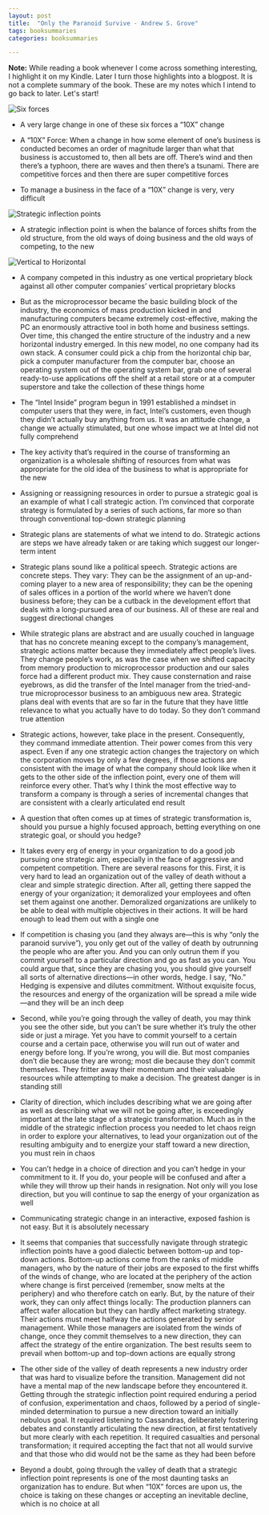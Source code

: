 ```yaml
---
layout: post
title:  "Only the Paranoid Survive - Andrew S. Grove"
tags: booksummaries
categories: booksummaries

---
```

**Note:** While reading a book whenever I come across something interesting, I highlight it on my Kindle. Later I turn those highlights into a blogpost. It is not a complete summary of the book. These are my notes which I intend to go back to later. Let's start!

![Six forces](/assets/img/six_business_forces.png)

+ A very large change in one of these six forces a “10X” change

+ A “10X” Force: When a change in how some element of one’s business is conducted becomes an order of magnitude larger than what that business is accustomed to, then all bets are off. There’s wind and then there’s a typhoon, there are waves and then there’s a tsunami. There are competitive forces and then there are super competitive forces

+ To manage a business in the face of a “10X” change is very, very difficult

![Strategic inflection points](/assets/img/strategic_inflection_points.png)

+ A strategic inflection point is when the balance of forces shifts from the old structure, from the old ways of doing business and the old ways of competing, to the new

![Vertical to Horizontal](/assets/img/vertical_horizontal.png)

+ A company competed in this industry as one vertical proprietary block against all other computer companies’ vertical proprietary blocks

+ But as the microprocessor became the basic building block of the industry, the economics of mass production kicked in and manufacturing computers became extremely cost-effective, making the PC an enormously attractive tool in both home and business settings.
Over time, this changed the entire structure of the industry and a new horizontal industry emerged. In this new model, no one company had its own stack. A consumer could pick a chip from the horizontal chip bar, pick a computer manufacturer from the computer bar, choose an operating system out of the operating system bar, grab one of several ready-to-use applications off the shelf at a retail store or at a computer superstore and take the collection of these things home

+ The “Intel Inside” program begun in 1991 established a mindset in computer users that they were, in fact, Intel’s customers, even though they didn’t actually buy anything from us. It was an attitude change, a change we actually stimulated, but one whose impact we at Intel did not fully comprehend

+ The key activity that’s required in the course of transforming an organization is a wholesale shifting of resources from what was appropriate for the old idea of the business to what is appropriate for the new

+ Assigning or reassigning resources in order to pursue a strategic goal is an example of what I call strategic action. I’m convinced that corporate strategy is formulated by a series of such actions, far more so than through conventional top-down strategic planning

+ Strategic plans are statements of what we intend to do. Strategic actions are steps we have already taken or are taking which suggest our longer-term intent

+ Strategic plans sound like a political speech. Strategic actions are concrete steps. They vary: They can be the assignment of an up-and-coming player to a new area of responsibility; they can be the opening of sales offices in a portion of the world where we haven’t done business before; they can be a cutback in the development effort that deals with a long-pursued area of our business. All of these are real and suggest directional changes

+ While strategic plans are abstract and are usually couched in language that has no concrete meaning except to the company’s management, strategic actions matter because they immediately affect people’s lives. They change people’s work, as was the case when we shifted capacity from memory production to microprocessor production and our sales force had a different product mix. They cause consternation and raise eyebrows, as did the transfer of the Intel manager from the tried-and-true microprocessor business to an ambiguous new area.
Strategic plans deal with events that are so far in the future that they have little relevance to what you actually have to do today. So they don’t command true attention

+ Strategic actions, however, take place in the present. Consequently, they command immediate attention. Their power comes from this very aspect. Even if any one strategic action changes the trajectory on which the corporation moves by only a few degrees, if those actions are consistent with the image of what the company should look like when it gets to the other side of the inflection point, every one of them will reinforce every other. That’s why I think the most effective way to transform a company is through a series of incremental changes that are consistent with a clearly articulated end result

+ A question that often comes up at times of strategic transformation is, should you pursue a highly focused approach, betting everything on one strategic goal, or should you hedge?

+ It takes every erg of energy in your organization to do a good job pursuing one strategic aim, especially in the face of aggressive and competent competition. There are several reasons for this. First, it is very hard to lead an organization out of the valley of death without a clear and simple strategic direction. After all, getting there sapped the energy of your organization; it demoralized your employees and often set them against one another. Demoralized organizations are unlikely to be able to deal with multiple objectives in their actions. It will be hard enough to lead them out with a single one

+ If competition is chasing you (and they always are—this is why “only the paranoid survive”), you only get out of the valley of death by outrunning the people who are after you. And you can only outrun them if you commit yourself to a particular direction and go as fast as you can. You could argue that, since they are chasing you, you should give yourself all sorts of alternative directions—in other words, hedge. I say, “No.” Hedging is expensive and dilutes commitment. Without exquisite focus, the resources and energy of the organization will be spread a mile wide—and they will be an inch deep

+ Second, while you’re going through the valley of death, you may think you see the other side, but you can’t be sure whether it’s truly the other side or just a mirage. Yet you have to commit yourself to a certain course and a certain pace, otherwise you will run out of water and energy before long. If you’re wrong, you will die. But most companies don’t die because they are wrong; most die because they don’t commit themselves. They fritter away their momentum and their valuable resources while attempting to make a decision. The greatest danger is in standing still

+ Clarity of direction, which includes describing what we are going after as well as describing what we will not be going after, is exceedingly important at the late stage of a strategic transformation. Much as in the middle of the strategic inflection process you needed to let chaos reign in order to explore your alternatives, to lead your organization out of the resulting ambiguity and to energize your staff toward a new direction, you must rein in chaos

+ You can’t hedge in a choice of direction and you can’t hedge in your commitment to it. If you do, your people will be confused and after a while they will throw up their hands in resignation. Not only will you lose direction, but you will continue to sap the energy of your organization as well

+ Communicating strategic change in an interactive, exposed fashion is not easy. But it is absolutely necessary

+ It seems that companies that successfully navigate through strategic inflection points have a good dialectic between bottom-up and top-down actions. Bottom-up actions come from the ranks of middle managers, who by the nature of their jobs are exposed to the first whiffs of the winds of change, who are located at the periphery of the action where change is first perceived (remember, snow melts at the periphery) and who therefore catch on early. But, by the nature of their work, they can only affect things locally: The production planners can affect wafer allocation but they can hardly affect marketing strategy. Their actions must meet halfway the actions generated by senior management. While those managers are isolated from the winds of change, once they commit themselves to a new direction, they can affect the strategy of the entire organization. The best results seem to prevail when bottom-up and top-down actions are equally strong

+ The other side of the valley of death represents a new industry order that was hard to visualize before the transition. Management did not have a mental map of the new landscape before they encountered it. Getting through the strategic inflection point required enduring a period of confusion, experimentation and chaos, followed by a period of single-minded determination to pursue a new direction toward an initially nebulous goal. It required listening to Cassandras, deliberately fostering debates and constantly articulating the new direction, at first tentatively but more clearly with each repetition. It required casualties and personal transformation; it required accepting the fact that not all would survive and that those who did would not be the same as they had been before

+ Beyond a doubt, going through the valley of death that a strategic inflection point represents is one of the most daunting tasks an organization has to endure. But when “10X” forces are upon us, the choice is taking on these changes or accepting an inevitable decline, which is no choice at all
